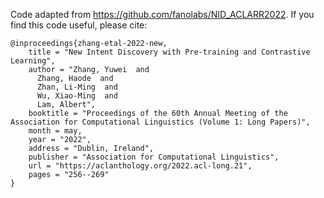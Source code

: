 Code adapted from https://github.com/fanolabs/NID_ACLARR2022.
If you find this code useful, please cite: 
````
@inproceedings{zhang-etal-2022-new,
    title = "New Intent Discovery with Pre-training and Contrastive Learning",
    author = "Zhang, Yuwei  and
      Zhang, Haode  and
      Zhan, Li-Ming  and
      Wu, Xiao-Ming  and
      Lam, Albert",
    booktitle = "Proceedings of the 60th Annual Meeting of the Association for Computational Linguistics (Volume 1: Long Papers)",
    month = may,
    year = "2022",
    address = "Dublin, Ireland",
    publisher = "Association for Computational Linguistics",
    url = "https://aclanthology.org/2022.acl-long.21",
    pages = "256--269"
}
````